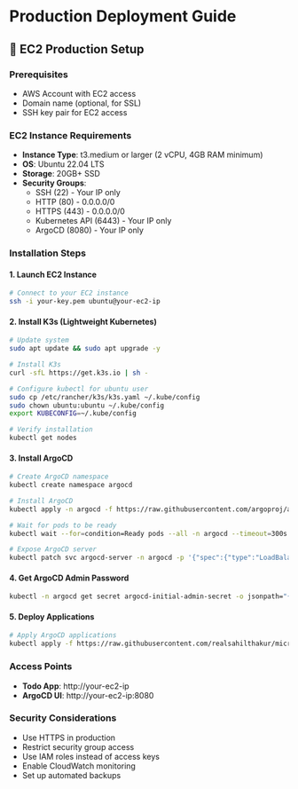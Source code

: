 # Production Deployment Guide

## 🚀 EC2 Production Setup

### Prerequisites
- AWS Account with EC2 access
- Domain name (optional, for SSL)
- SSH key pair for EC2 access

### EC2 Instance Requirements
- **Instance Type**: t3.medium or larger (2 vCPU, 4GB RAM minimum)
- **OS**: Ubuntu 22.04 LTS
- **Storage**: 20GB+ SSD
- **Security Groups**: 
  - SSH (22) - Your IP only
  - HTTP (80) - 0.0.0.0/0
  - HTTPS (443) - 0.0.0.0/0
  - Kubernetes API (6443) - Your IP only
  - ArgoCD (8080) - Your IP only

### Installation Steps

#### 1. Launch EC2 Instance
```bash
# Connect to your EC2 instance
ssh -i your-key.pem ubuntu@your-ec2-ip
```

#### 2. Install K3s (Lightweight Kubernetes)
```bash
# Update system
sudo apt update && sudo apt upgrade -y

# Install K3s
curl -sfL https://get.k3s.io | sh -

# Configure kubectl for ubuntu user
sudo cp /etc/rancher/k3s/k3s.yaml ~/.kube/config
sudo chown ubuntu:ubuntu ~/.kube/config
export KUBECONFIG=~/.kube/config

# Verify installation
kubectl get nodes
```

#### 3. Install ArgoCD
```bash
# Create ArgoCD namespace
kubectl create namespace argocd

# Install ArgoCD
kubectl apply -n argocd -f https://raw.githubusercontent.com/argoproj/argo-cd/stable/manifests/install.yaml

# Wait for pods to be ready
kubectl wait --for=condition=Ready pods --all -n argocd --timeout=300s

# Expose ArgoCD server
kubectl patch svc argocd-server -n argocd -p '{"spec":{"type":"LoadBalancer"}}'
```

#### 4. Get ArgoCD Admin Password
```bash
kubectl -n argocd get secret argocd-initial-admin-secret -o jsonpath="{.data.password}" | base64 -d
```

#### 5. Deploy Applications
```bash
# Apply ArgoCD applications
kubectl apply -f https://raw.githubusercontent.com/realsahilthakur/micro-service-application/master/production/argocd-apps/
```

### Access Points
- **Todo App**: http://your-ec2-ip
- **ArgoCD UI**: http://your-ec2-ip:8080

### Security Considerations
- Use HTTPS in production
- Restrict security group access
- Use IAM roles instead of access keys
- Enable CloudWatch monitoring
- Set up automated backups